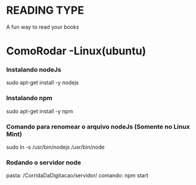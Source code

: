 # READING TYPE

A fun way to read your books

# ComoRodar -Linux(ubuntu)

### Instalando nodeJs 
sudo apt-get install -y nodejs

### Instalando npm
sudo apt-get install -y npm

### Comando para renomear o arquivo nodeJs (Somente no Linux Mint)
sudo ln -s /usr/bin/nodejs /usr/bin/node

### Rodando o servidor node
pasta: /CorridaDaDigitacao/servidor/
comando: npm start


